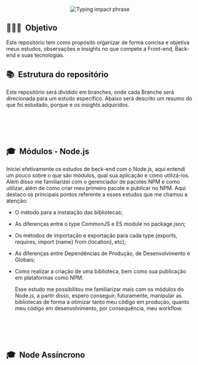 <p align="center">
  <img src="https://readme-typing-svg.herokuapp.com?font=Fira+Code&size=32&pause=2000&center=true&vCenter=true&width=1000&lines=Bloco+de+estudos+|+Guilherme+Bueno" alt="Typing impact phrase" />
</p>

<h2> 👨🏻‍💻 &nbsp;Objetivo </h2>
<p>Este repositório tem como propósito organizar de forma concisa e objetiva meus estudos, observações e insights no que compete a Front-end, Back-end e suas tecnologias.</p>

<h2> 📚 &nbsp;Estrutura do repositório</h2>
<p>Este repositório será dividido em branches, onde cada Branche será direcionada para um estudo específico. Abaixo será descrito um resumo do que foi estudado, porque e os insights adquiridos.</p>

<h1 align="center">  
 <br/>
 <h2>🎓 &nbsp;Módulos - Node.js</h2>
  
Iniciei efetivamente os estudos de beck-end com o Node.js, aqui entendi um pouco sobre o que são módulos, qual sua aplicação e como utilizá-los. Além disso me familiarizei com o gerenciador de pacotes NPM e como utilizar, além de como criar meu primeiro pacote e publicar no NPM.
Aqui destaco os principais pontos referente a esses estudos que me chamou a atenção:

- O método para a instalação das bibliotecas;
- As diferenças entre o type CommonJS e ES module no package.json;
- Os métodos de importação e exportação para cada type (exports, requires, import {name} from {location}, etc);
- As diferenças entre Dependências de Produção, de Desenvolvimento e Globais;
- Como realizar a criação de uma biblioteca, bem como sua publicação em plataformas como NPM.

  Esse estudo me possibilitou me familiarizar mais com os módulos do Node.js, a partir disso, espero conseguir, futuramente, manipular as bibliotecas de forma a otimizar tanto meu código em produção, quanto meu código em desenvolvimento, por consequência, meu workflow.

<h1 align="center">  
 <br/>
 <h2>🎓 &nbsp;Node Assíncrono</h2>
